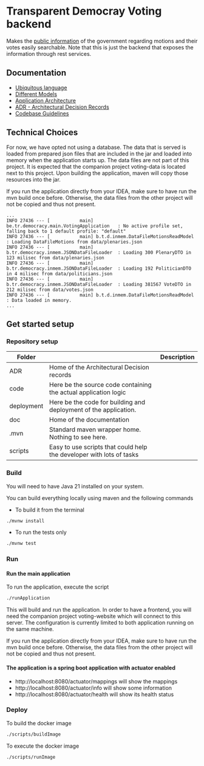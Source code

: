 # Transparent Democray Voting backend

Makes the [public information](https://www.dekamer.be/kvvcr/index.cfm) of the government regarding motions and their votes easily searchable. Note that this is just the backend that exposes the information through rest services.

## Documentation

* [Ubiquitous language](doc/ubiquitous-language.md)
* [Different Models](doc/different-models.md)
* [Application Architecture](doc/application-architecture.md)
* [ADR - Architectural Decision Records](ADR/index.md)
* [Codebase Guidelines](doc/codebase-guidelines.md)

## Technical Choices

For now, we have opted not using a database. The data that is served is loaded from prepared json files that are included in the jar and loaded into memory when the application starts up. The data files are not part of this project. It is expected that the companion project voting-data is located next to this project. Upon building the application, maven will copy those resources into the jar.

If you run the application directly from your IDEA, make sure to have run the mvn build once before. Otherwise, the data files from the other project will not be copied and thus not present.


```log
...
INFO 27436 --- [           main] be.tr.democracy.main.VotingApplication   : No active profile set, falling back to 1 default profile: "default"
INFO 27436 --- [           main] b.t.d.inmem.DataFileMotionsReadModel     : Loading DataFileMotions from data/plenaries.json
INFO 27436 --- [           main] b.tr.democracy.inmem.JSONDataFileLoader  : Loading 300 PlenaryDTO in 123 milisec from data/plenaries.json
INFO 27436 --- [           main] b.tr.democracy.inmem.JSONDataFileLoader  : Loading 192 PoliticianDTO in 4 milisec from data/politicians.json
INFO 27436 --- [           main] b.tr.democracy.inmem.JSONDataFileLoader  : Loading 381567 VoteDTO in 212 milisec from data/votes.json
INFO 27436 --- [           main] b.t.d.inmem.DataFileMotionsReadModel     : Data loaded in memory.
...
```

## Get started setup

### Repository setup

|**Folder**||**Description**|
|--- |---|---|
|ADR|Home of the Architectural Decision records|
|code|Here be the source code containing the actual application logic|
|deployment|Here be the code for building and deployment of the application.|
|doc|Home of the documentation |
|.mvn|Standard maven wrapper home. Nothing to see here.|
|scripts|Easy to use scripts that could help the developer with lots of tasks|

### Build

You will need to have Java 21 installed on your system.

You can build everything locally using maven and the following commands

+ To build it from the terminal

```bash
./mvnw install
```

+ To run the tests only

```bash
./mvnw test
```

### Run

#### Run the main application

To run the application, execute the script

```bash  
./runApplication     
```  
This will build and run the application. In order to have a frontend, you will need the companion project voting-website which will connect to this server. The configuration is currently limited to both application running on the same machine.

If you run the application directly from your IDEA, make sure to have run the mvn build once before. Otherwise, the data files from the other project will not be copied and thus not present. 

#### The application is a spring boot application with actuator enabled

+ http://localhost:8080/actuator/mappings will show the mappings
+ http://localhost:8080/actuator/info will show some information
+ http://localhost:8080/actuator/health will show its health status

### Deploy

To build the docker image

```bash  
./scripts/buildImage
```

To execute the docker image

```bash
./scripts/runImage
```  